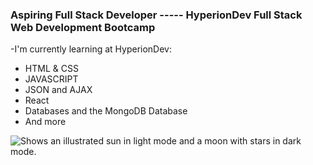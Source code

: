 ### Aspiring Full Stack Developer   -----   HyperionDev Full Stack Web Development Bootcamp



-I'm currently learning at HyperionDev:
  * HTML & CSS
  * JAVASCRIPT
  * JSON and AJAX
  * React 
  * Databases and the MongoDB Database
  * And more

<picture>
  <source media="(prefers-color-scheme: dark)" srcset="C:\Users\bruno\Desktop\Untitled.png">
  <source media="(prefers-color-scheme: light)" srcset="C:\Users\bruno\Desktop\Untitled.png">
  <img alt="Shows an illustrated sun in light mode and a moon with stars in dark mode." src="C:\Users\bruno\Desktop\Untitled.png">
</picture>


